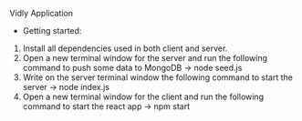 Vidly Application
* Getting started:
1. Install all dependencies used in both client and server.
2. Open a new terminal window for the server and run the following command to push some data to MongoDB -> node seed.js
3. Write on the server terminal window the following command to start the server -> node index.js
4. Open a new terminal window for the client and run the following command to start the react app -> npm start
